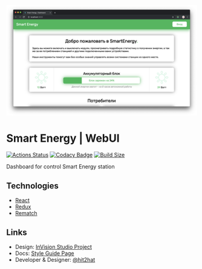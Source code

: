 <img src="./docs/screen1.png" alt="Screen">

# Smart Energy | WebUI

[![Actions Status](https://wdp9fww0r9.execute-api.us-west-2.amazonaws.com/production/badge/hit2hat/smart-energy-web)](https://wdp9fww0r9.execute-api.us-west-2.amazonaws.com/production/results/hit2hat/smart-energy-web)
[![Codacy Badge](https://api.codacy.com/project/badge/Grade/ef3b12a0e77e421a9e5baa0de057cb1c)](https://app.codacy.com/app/hit2hat/smart-energy-web?utm_source=github.com&utm_medium=referral&utm_content=hit2hat/smart-energy-web&utm_campaign=Badge_Grade_Dashboard)
[![Build Size](https://img.shields.io/badge/bundlesize-%3C%20500Kb-brightgreen.svg)](https://img.shields.io/badge/bundlesize-%3C%20500Kb-green.svg)

Dashboard for control Smart Energy station

## Technologies
*   [React](https://github.com/facebook/react)
*   [Redux](https://github.com/reduxjs/redux)
*   [Rematch](https://github.com/rematch/rematch)

## Links
*   Design: [InVision Studio Project](https://projects.invisionapp.com/prototype/cjvin0j72000isz018s1dt6we/play)
*   Docs: [Style Guide Page](https://hit2hat.github.io/smart-energy-web/)
*   Developer & Designer: [@hit2hat](https://vk.me/hit2hat)